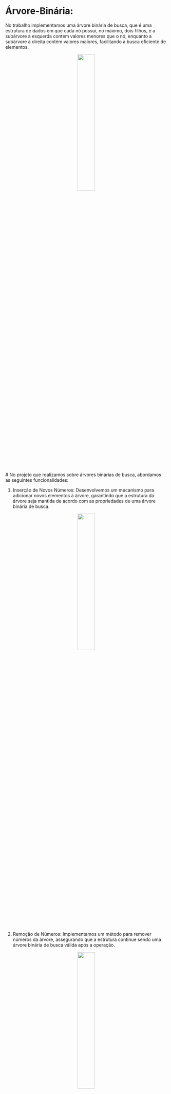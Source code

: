 # Árvore-Binária: 
No trabalho implementamos uma árvore binária de busca, que é uma estrutura de dados em que cada nó possui, no máximo, dois filhos, e a subárvore à esquerda contém valores menores que o nó, enquanto a subárvore à direita contém valores maiores, facilitando a busca eficiente de elementos.

<p align="center" width="100%">
  <img width="33%" src="https://user-images.githubusercontent.com/107360437/270016163-e0180ddf-b16f-4942-860c-c6756f44f95d.png">
</p>
# No projeto que realizamos sobre árvores binárias de busca, abordamos as seguintes funcionalidades:

1. Inserção de Novos Números:
Desenvolvemos um mecanismo para adicionar novos elementos à árvore, garantindo que a estrutura da árvore seja mantida de acordo com as propriedades de uma árvore binária de busca.

<p align="center" width="100%">
  <img width="33%" src="https://user-images.githubusercontent.com/107360437/270015946-9ab4a9ac-cdb0-4f8a-9af9-cbb08f1d8f23.png">
</p>

2. Remoção de Números:
 Implementamos um método para remover números da árvore, assegurando que a estrutura continue sendo uma árvore binária de busca válida após a operação.

<p align="center" width="100%">
  <img width="33%" src="https://user-images.githubusercontent.com/107360437/270015296-143ef007-a91f-4a26-afaa-82ee0bdbd616.png">
</p>

3. Busca de Elementos:
Criamos um algoritmo eficiente de busca, permitindo localizar elementos específicos na árvore com rapidez.

<p align="center" width="100%">
  <img width="33%" src="https://user-images.githubusercontent.com/107360437/270016118-f9a9af66-c900-4f47-90fe-13f1e843d9c3.png">
</p>

4. Impressão da Árvore:
Desenvolvemos uma função para imprimir a estrutura da árvore, facilitando a visualização e compreensão de sua organização.

<p align="center" width="100%">
  <img width="33%" src="https://user-images.githubusercontent.com/107360437/270016163-e0180ddf-b16f-4942-860c-c6756f44f95d.png">
</p>


# Como funciona o código:

1. Inserção de Novos Números(ARQUIVO):
   // EXPLICAR LÓGICA
   
2. Remoção de Números(ARQUIVO):
   // EXPLICAR LÓGICA
   
3. Busca de Elementos(ARQUIVO):
   // EXPLICAR LÓGICA
   
4. Impressão da Árvore(ARQUIVO):
   // EXPLICAR LÓGICA

ARQUIVOS 


# Exemplo de funcionamento:
1. Inserção de Novos Números:
   
   
2. Remoção de Números:
   
   
3. Busca de Elementos:
   
   
4. Impressão da Árvore:




